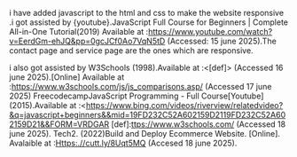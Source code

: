 i have added javascript to the html and css to make the website responsive .i got assisted by {youtube}.JavaScript Full Course for Beginners | Complete All-in-One Tutorial(2019)  Available at :https://www.youtube.com/watch?v=EerdGm-ehJQ&pp=0gcJCf0Ao7VqN5tD (Accessed: 15 june 2025).The contact page and service page are the ones which are responsive.

i also got assisted by W3Schools (1998).Available at :<[def]> (Accessed 16 june 2025).[Online] Available at :<https://www.w3schools.com/js/js_comparisons.asp/> (Accessed 17 june 2025)
FreecodecampJavaScript Programming - Full Course[Youtube] (2015).Available at :<https://www.bing.com/videos/riverview/relatedvideo?&q=javascript+beginners&&mid=19FD232C52A602159D2119FD232C52A602159D21&&FORM=VRDGAR
[def]:<ttps://www.w3schools.com/> (Accessed 18 june 2025).
Tech2. (2022)Build and Deploy Ecommerce Website. [Online]. Avalaible at :<Https:.//cutt.ly/8Uqt5MQ> (Accesed 18 june 2025).